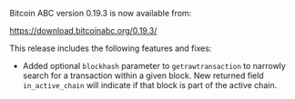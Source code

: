 Bitcoin ABC version 0.19.3 is now available from:

  <https://download.bitcoinabc.org/0.19.3/>

This release includes the following features and fixes:
 - Added optional `blockhash` parameter to `getrawtransaction` to narrowly
   search for a transaction within a given block. New returned field
   `in_active_chain` will indicate if that block is part of the active chain.

